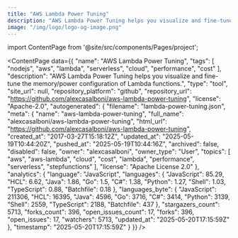 ```yaml
---
title: "AWS Lambda Power Tuning"
description: "AWS Lambda Power Tuning helps you visualize and fine-tune the memory/power configuration of Lambda functions."
image: "/img/logo/logo-og-image.png"
---
```

import ContentPage from '@site/src/components/Pages/project';

<ContentPage
    data={{
  "name": "AWS Lambda Power Tuning",
  "tags": [
    "nodejs",
    "aws",
    "lambda",
    "serverless",
    "cloud",
    "performance",
    "cost"
  ],
  "description": "AWS Lambda Power Tuning helps you visualize and fine-tune the memory/power configuration of Lambda functions.",
  "type": "tool",
  "site_url": null,
  "repository_platform": "github",
  "repository_url": "https://github.com/alexcasalboni/aws-lambda-power-tuning",
  "license": "Apache-2.0",
  "autogenerated": {
    "filename": "lambda-power-tuning.json",
    "meta": {
      "name": "aws-lambda-power-tuning",
      "full_name": "alexcasalboni/aws-lambda-power-tuning",
      "html_url": "https://github.com/alexcasalboni/aws-lambda-power-tuning",
      "created_at": "2017-03-27T15:18:12Z",
      "updated_at": "2025-05-19T10:44:20Z",
      "pushed_at": "2025-05-19T10:44:16Z",
      "archived": false,
      "disabled": false,
      "owner": "alexcasalboni",
      "owner_type": "User",
      "topics": [
        "aws",
        "aws-lambda",
        "cloud",
        "cost",
        "lambda",
        "performance",
        "serverless",
        "stepfunctions"
      ],
      "license": "Apache License 2.0"
    },
    "analytics": {
      "language": "JavaScript",
      "languages": {
        "JavaScript": 85.29,
        "HCL": 6.62,
        "Java": 1.86,
        "Go": 1.5,
        "C#": 1.38,
        "Python": 1.27,
        "Shell": 1.03,
        "TypeScript": 0.88,
        "Batchfile": 0.18
      },
      "languages_byte": {
        "JavaScript": 211306,
        "HCL": 16395,
        "Java": 4596,
        "Go": 3716,
        "C#": 3414,
        "Python": 3139,
        "Shell": 2559,
        "TypeScript": 2188,
        "Batchfile": 437
      },
      "stargazers_count": 5713,
      "forks_count": 396,
      "open_issues_count": 17,
      "forks": 396,
      "open_issues": 17,
      "watchers": 5713,
      "updated_at": "2025-05-20T17:15:59Z"
    },
    "timestamp": "2025-05-20T17:15:59Z"
  }
}}
/>
